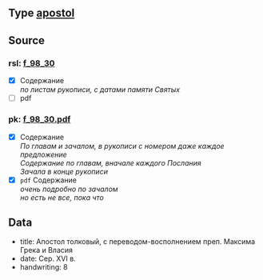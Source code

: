 ## Type [apostol][apostol]

## Source

### rsl: [f_98_30][rsl]

- [x] Содержание  
  *по листам рукописи, с датами памяти Святых*
- [ ] pdf

### pk: [f_98_30.pdf][pk]

- [x] Содержание  
  *По главам и зачалом, в рукописи с номером даже каждое предложение*  
  *Содержание по главам, вначале каждого Послания*  
  *Зачала в конце рукописи*
- [x] `pdf` Содержание  
  *очень подробно по зачалом*  
  *но есть не все, пока что*

## Data

* title: Апостол толковый, с переводом-восполнением преп. Максима Грека и Власия
* date: Сер. XVI в.
* handwriting: 8

[rsl]: https://lib-fond.ru/lib-rgb/98/f-98-30/

[pk]: ../../../../../../pravoslavie/bibliya/novyj_zavet/apostol/tolkovyy/f_98_30.pdf


[apostol]: ../../../apostol/README.md